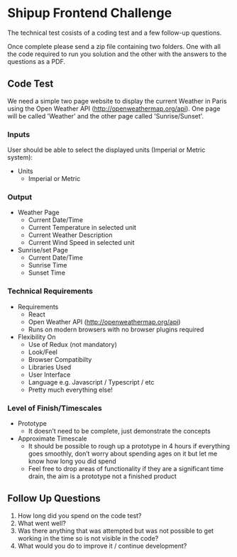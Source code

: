 # Shipup Frontend Challenge

The technical test cosists of a coding test and a few follow-up questions.

Once complete please send a zip file containing two folders. One with all the code required to run you solution and the other with the answers to the questions as a PDF.

## Code Test

We need a simple two page website to display the current Weather in Paris using the Open Weather API (http://openweathermap.org/api). One page will be called 'Weather' and the other page called 'Sunrise/Sunset'.

### Inputs

User should be able to select the displayed units (Imperial or Metric system):

- Units
  - Imperial or Metric

### Output

- Weather Page
  - Current Date/Time
  - Current Temperature in selected unit
  - Current Weather Description
  - Current Wind Speed in selected unit
- Sunrise/set Page
  - Current Date/Time
  - Sunrise Time
  - Sunset Time

### Technical Requirements

- Requirements
  - React
  - Open Weather API (http://openweathermap.org/api)
  - Runs on modern browsers with no browser plugins required
- Flexibility On
  - Use of Redux (not mandatory)
  - Look/Feel
  - Browser Compatibilty
  - Libraries Used
  - User Interface
  - Language e.g. Javascript / Typescript / etc
  - Pretty much everything else!

### Level of Finish/Timescales

- Prototype
  - It doesn’t need to be complete, just demonstrate the concepts
- Approximate Timescale
  - It should be possible to rough up a prototype in 4 hours if everything goes smoothly, don’t worry about spending ages on it but let me know how long you did spend
  - Feel free to drop areas of functionality if they are a significant time drain, the aim is a prototype not a finished product

## Follow Up Questions

1. How long did you spend on the code test?
2. What went well?
3. Was there anything that was attempted but was not possible to get working in the time so is not visible in the code?
4. What would you do to improve it / continue development?
